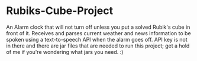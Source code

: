 # Rubiks-Cube-Project
An Alarm clock that will not turn off unless you put a solved Rubik's cube in front of it. Receives and parses current weather and news information to be spoken using a text-to-speech API when the alarm goes off. API key is not in there and there are jar files that are needed to run this project; get a hold of me if you're wondering what jars you need. :)
